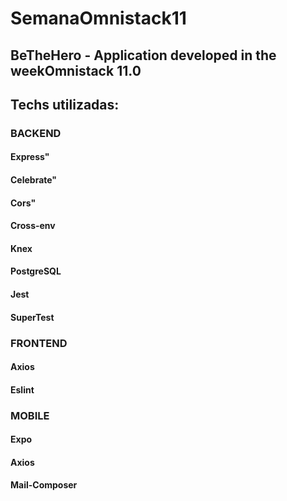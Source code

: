 <h1>SemanaOmnistack11</h1>
<h2>BeTheHero - Application developed in the weekOmnistack 11.0</h2>

<h2>Techs utilizadas:</h2>
  <h3>BACKEND</h3>
    <h4>Express"</h4>
    <h4>Celebrate"</h4>
    <h4>Cors"</h4>
    <h4>Cross-env</h4>
    <h4>Knex</h4>
    <h4>PostgreSQL</h4>  
    <h4>Jest</h4>
    <h4>SuperTest</h4>
    
  <h3>FRONTEND</h3>
    <h4>Axios</h4>
    <h4>Eslint</h4>
    
  <h3>MOBILE</h3>
    <h4>Expo</h4>
    <h4>Axios</h4>
    <h4>Mail-Composer</h4>
    
